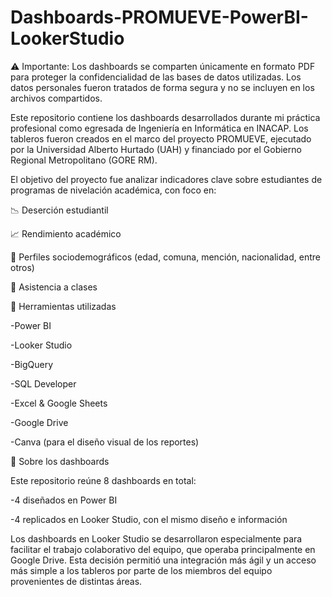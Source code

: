 # Dashboards-PROMUEVE-PowerBI-LookerStudio
⚠️ Importante: Los dashboards se comparten únicamente en formato PDF para proteger la confidencialidad de las bases de datos utilizadas. Los datos personales fueron tratados de forma segura y no se incluyen en los archivos compartidos.

Este repositorio contiene los dashboards desarrollados durante mi práctica profesional como egresada de Ingeniería en Informática en INACAP. Los tableros fueron creados en el marco del proyecto PROMUEVE, ejecutado por la Universidad Alberto Hurtado (UAH) y financiado por el Gobierno Regional Metropolitano (GORE RM).

El objetivo del proyecto fue analizar indicadores clave sobre estudiantes de programas de nivelación académica, con foco en:

📉 Deserción estudiantil

📈 Rendimiento académico

👥 Perfiles sociodemográficos (edad, comuna, mención, nacionalidad, entre otros)

📅 Asistencia a clases

🔧 Herramientas utilizadas

-Power BI

-Looker Studio

-BigQuery

-SQL Developer

-Excel & Google Sheets

-Google Drive

-Canva (para el diseño visual de los reportes)


🧩 Sobre los dashboards

Este repositorio reúne 8 dashboards en total:

-4 diseñados en Power BI

-4 replicados en Looker Studio, con el mismo diseño e información

Los dashboards en Looker Studio se desarrollaron especialmente para facilitar el trabajo colaborativo del equipo, que operaba principalmente en Google Drive. Esta decisión permitió una integración más ágil y un acceso más simple a los tableros por parte de los miembros del equipo provenientes de distintas áreas.
